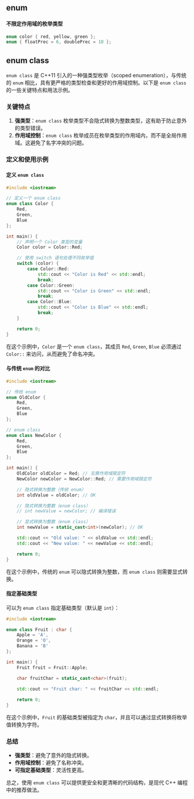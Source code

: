 ## enum

#### 不限定作用域的枚举类型

```c
enum color { red, yellow, green };
enum { floatPrec = 6, doublePrec = 10 };
```

## enum class

`enum class` 是 C++11 引入的一种强类型枚举（scoped enumeration），与传统的 `enum` 相比，具有更严格的类型检查和更好的作用域控制。以下是 `enum class` 的一些关键特点和用法示例。

### 关键特点

1. **强类型**：`enum class` 枚举类型不会隐式转换为整数类型，这有助于防止意外的类型错误。
2. **作用域控制**：`enum class` 枚举成员在枚举类型的作用域内，而不是全局作用域。这避免了名字冲突的问题。

### 定义和使用示例

#### 定义 `enum class`
```cpp
#include <iostream>

// 定义一个 enum class
enum class Color {
    Red,
    Green,
    Blue
};

int main() {
    // 声明一个 Color 类型的变量
    Color color = Color::Red;

    // 使用 switch 语句处理不同枚举值
    switch (color) {
        case Color::Red:
            std::cout << "Color is Red" << std::endl;
            break;
        case Color::Green:
            std::cout << "Color is Green" << std::endl;
            break;
        case Color::Blue:
            std::cout << "Color is Blue" << std::endl;
            break;
    }

    return 0;
}
```

在这个示例中，`Color` 是一个 `enum class`，其成员 `Red`, `Green`, `Blue` 必须通过 `Color::` 来访问，从而避免了命名冲突。

#### 与传统 `enum` 的对比
```cpp
#include <iostream>

// 传统 enum
enum OldColor {
    Red,
    Green,
    Blue
};

// enum class
enum class NewColor {
    Red,
    Green,
    Blue
};

int main() {
    OldColor oldColor = Red; // 无需作用域限定符
    NewColor newColor = NewColor::Red; // 需要作用域限定符

    // 隐式转换为整数（传统 enum）
    int oldValue = oldColor; // OK

    // 隐式转换为整数（enum class）
    // int newValue = newColor; // 编译错误

    // 显式转换为整数（enum class）
    int newValue = static_cast<int>(newColor); // OK

    std::cout << "Old value: " << oldValue << std::endl;
    std::cout << "New value: " << newValue << std::endl;

    return 0;
}
```

在这个示例中，传统的 `enum` 可以隐式转换为整数，而 `enum class` 则需要显式转换。

#### 指定基础类型
可以为 `enum class` 指定基础类型（默认是 `int`）：
```cpp
#include <iostream>

enum class Fruit : char {
    Apple = 'A',
    Orange = 'O',
    Banana = 'B'
};

int main() {
    Fruit fruit = Fruit::Apple;

    char fruitChar = static_cast<char>(fruit);
    
    std::cout << "Fruit char: " << fruitChar << std::endl;

    return 0;
}
```

在这个示例中，`Fruit` 的基础类型被指定为 `char`，并且可以通过显式转换将枚举值转换为字符。

### 总结

- **强类型**：避免了意外的隐式转换。
- **作用域控制**：避免了名称冲突。
- **可指定基础类型**：灵活性更高。

总之，使用 `enum class` 可以提供更安全和更清晰的代码结构，是现代 C++ 编程中的推荐做法。